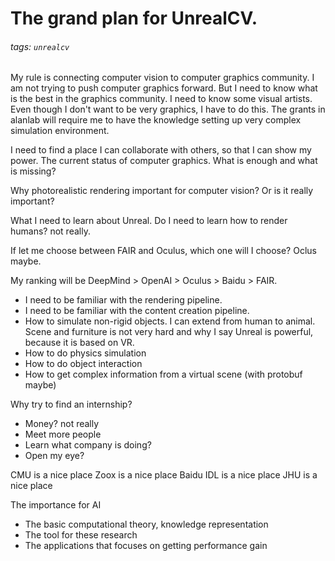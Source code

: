 # The grand plan for UnrealCV.

###### tags: `unrealcv`

My rule is connecting computer vision to computer graphics community. I am not trying to push computer graphics forward. But I need to know what is the best in the graphics community. I need to know some visual artists. Even though I don't want to be very graphics, I have to do this. The grants in alanlab will require me to have the knowledge setting up very complex simulation environment.

I need to find a place I can collaborate with others, so that I can show my power. The current status of computer graphics. What is enough and what is missing?

Why photorealistic rendering important for computer vision? Or is it really important?

What I need to learn about Unreal. Do I need to learn how to render humans? not really.

If let me choose between FAIR and Oculus, which one will I choose? Oclus maybe.

My ranking will be DeepMind > OpenAI > Oculus > Baidu > FAIR.

- I need to be familiar with the rendering pipeline.
- I need to be familiar with the content creation pipeline.
- How to simulate non-rigid objects. I can extend from human to animal. Scene and furniture is not very hard and why I say Unreal is powerful, because it is based on VR.
- How to do physics simulation
- How to do object interaction
- How to get complex information from a virtual scene (with protobuf maybe)


Why try to find an internship?
- Money? not really
- Meet more people
- Learn what company is doing?
- Open my eye?

CMU is a nice place
Zoox is a nice place
Baidu IDL is a nice place
JHU is a nice place

The importance for AI
- The basic computational theory, knowledge representation
- The tool for these research
- The applications that focuses on getting performance gain